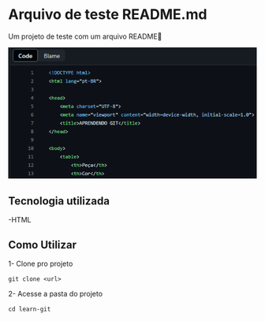 # Arquivo de teste README.md
Um projeto de teste com um arquivo README📖

<img src="./tela.gif" alt="gif do arquivo index.html">

## Tecnologia utilizada

-HTML


## Como Utilizar

1- Clone pro projeto

```
git clone <url>
```

2- Acesse a pasta do projeto

```
cd learn-git
```